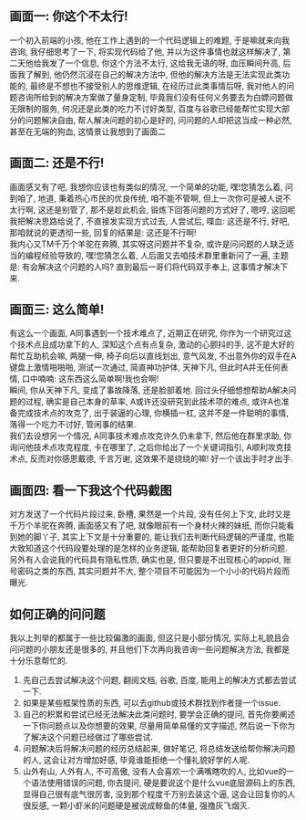 ## 画面一: 你这个不太行!
一个初入前端的小孩, 他在工作上遇到的一个代码逻辑上的难题, 于是嘛就来向我咨询, 我仔细思考了一下, 将实现代码给了他, 并以为这件事情也就这样解决了, 第二天他给我发了一个信息, 你这个方法不太行, 这给我无语的呀, 血压瞬间升高, 后面我了解到, 他仍然沉浸在自己的解决方法中, 但他的解决方法是无法实现此类功能的, 最终是不想也不接受别人的思维逻辑, 在经历过此类事情后呀, 我对他人的问题咨询所给到的解决方案做了量身定制, 毕竟我们没有任何义务要去为白嫖问题做无限制的服务, 何况还是此类的吃力不讨好类型, 百度与谷歌已经能帮忙实现大部分的问题解决自由, 帮人解决问题的初心是好的, 问问题的人却把这当成一种必然, 甚至在无端的狗血, 这情景让我想到了画面二
## 画面二: 还是不行!
画面感又有了吧, 我想你应该也有类似的情况, 一个简单的功能, 嘿!您猜怎么着, 问到咱了, 地道, 秉着热心市民的优良传统, 咱不能不管啊, 但上一次你可是被人说不太行啊, 这还是别管了, 那不是趁此机会, 锻炼下回答问题的方式好了, 嗯哼, 这回呢我把解决思路给说了, 不直接发实现方式过去, 人尝试后, 喋血: 这还是不行, 好吧, 那咱就说的更透彻一些, 回复的结果是: 这还是不行啊!<br>
我内心又TM千万个羊驼在奔腾, 其实呀这问题并不复杂, 或许是问问题的人缺乏适当的编程经验导致的, 嘿!您猜怎么着, 人后面又去咱技术群里重新问了一遍, 主题是: 有会解决这个问题的人吗? 直到最后一哥们将代码双手奉上, 这事情才解决下来.
## 画面三: 这么简单!
有这么一个画面, A同事遇到一个技术难点了, 近期正在研究, 你作为一个研究过这个技术点且成功拿下的人, 深知这个点有点复杂, 激动的心颤抖的手, 这不是大好的帮忙互助机会嘛, 两腿一伸, 椅子向后以直线划出, 意气风发, 不出意外你的双手在A键盘上激情啪啪啪, 测试一次通过, 简直神功护体, 天神下凡, 但此时A并无任何表情, 口中喃喃: 这东西这么简单啊!我也会啊!<br>
瞬间, 你从天神下凡, 变成了事故降落, 还是脸部着地. 回过头仔细想想帮助A解决问题的过程, 确实是自己本身的草率, A或许还没研究到此技术项的难点, 或许A也准备完成技术点的攻克了, 出于装逼的心理, 你横插一杠, 这并不是一件聪明的事情, 落得一个吃力不讨好, 管闲事的结果. <br>
我们去设想另一个情况, A同事技术难点攻克许久仍未拿下, 然后他在群里求助, 你询问他技术点攻克程度, 卡在哪里了, 之后你给出了一个关键词指引, A顺利攻克技术点, 反而对你感恩戴德, 千言万谢, 这效果不是绕绕的嘛! 好一个该出手时才出手.
## 画面四: 看一下我这个代码截图
对方发送了一个代码片段过来, 卧槽, 果然是一个片段, 没有任何上下文, 此时又是千万个羊驼在奔腾, 画面感又有了吧, 就像眼前有一个身材火辣的妹纸, 而你只能看到她的脚丫子, 其实上下文是十分重要的, 能让我们去判断代码逻辑的严谨度, 也能大致知道这个代码段要处理的是怎样的业务逻辑, 能帮助回复者更好的分析问题.<br>
另外有人会说我的代码具有隐私性质, 确实也是, 但只要是不出现核心的appid, 账号密码之类的东西, 其实问题并不大, 整个项目不可能因为一个小小的代码片段而曝光.
## 如何正确的问问题
我以上列举的都属于一些比较偏激的画面, 但这只是小部分情况, 实际上礼貌且会问问题的小朋友还是很多的, 并且他们下次再向我咨询一些问题解决方法, 我都是十分乐意帮忙的. <br>
1. 先自己去尝试解决这个问题, 翻阅文档, 谷歌, 百度, 能用上的解决方式都去尝试一下.<br>
2. 如果是某些框架性质的东西, 可以去github或技术群找到作者提一个issue.<br>
3. 自己的积累和尝试已经无法解决此类问题时, 要学会正确的提问, 首先你要阐述一下你问题点以及你想要的效果, 尽量用简单易懂的文字描述, 然后说一下你为了解决这个问题已经做过了哪些尝试.
4. 问题解决后将解决问题的经历总结起来, 做好笔记, 将总结发送给帮你解决问题的人, 这会让对方增加好感, 毕竟谁能拒绝一个懂礼貌好学的人呢.
5. 山外有山, 人外有人, 不可高傲, 没有人会喜欢一个满嘴瞎吹的人, 比如vue的一个语法使用错误的问题, 你去提问, 硬是要说这个是什么vue底层源码上的东西, 显得自己很有底气很厉害, 没到那个程度千万别去装这个逼, 这会让回复你的人很反感, 一颗小虾米的问题硬是被说成鲸鱼的体量, 强撸灰飞烟灭.
